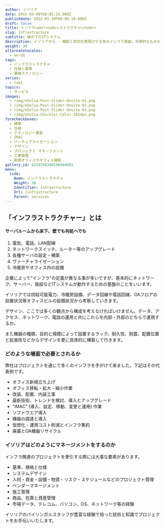 ```yaml
---
author: イソリア
date: 2015-05-09T00:05:19.000Z
publishdate: 2012-01-10T00:05:19.000Z
draft: false
title: インフラ<wbr><nobr>ストラクチャ</nobr>
slug: infrastructure
subtitle: 縁の下のITシステム
description: イソリアから - 機能と目的を実現させる為のインフラ実装。汎用的なものから新技術を備えた機器まで堅実に
weight: 30
alternatelocales:
  - en-US
tags:
  - インフラストラクチャ
  - 仕様と標準
  - 基礎テクノロジー
series:
  - top1
topics:
  - サービス
images:
  - /img/eSolia-Post-Slider-Onsite-01.png
  - /img/eSolia-Post-Slider-Onsite-02.png
  - /img/eSolia-Post-Slider-Onsite-03.png
  - /img/eSolia-Chicklet-Color-1024px.png
formcheckboxes:
  - 標準
  - 仕様
  - テクノロジー更新
  - IMAC
  - バーチュアライゼーション
  - デザイン
  - プロジェクト マネージメント
  - 工事管理
  - 新規オフィスやオフィス移転
gallery_id: 6159788300196964081
menu:
  side:
    Name: インフラストラクチャ
    Weight: 30
    Identifier: infrastructure
    Url: /infrastructure
    Parent: services
---
```


## 「インフラストラクチャー」とは

<div class="esolia-card-panel deep-purple darken-4 z-depth-1">
  <h4 class="center green-text text-accent-3">サーバルームから床下、壁でも何処へでも</h4>
    <ol>
      <li class="white-text">電気、電話、LAN配線</li>
      <li class="white-text">ネットワークスイッチ、ルーター等のアップグレード</li>
      <li class="white-text">各種サーバの設定・構築</li>
      <li class="white-text">ヴァーチャライゼーション</li>
      <li class="white-text">冷暖房やオフィス内の設備</li>
    </ol>
</div>

企業によって“インフラ”の定義が異なる事が多いですが、基本的にネットワーク、サーバー、施設などITシステムが動作するための基盤のことをいいます。

イソリアでは供給可能電力、冷暖房設備、データ回線や電話回線、OAフロアの設置状況等オフィスビルの設備状況から考察していきます。

デザイン、ここでは多くの観点から構成を考えなければいけません。データ、アクセス、ネットワーク、電話の運用と共にこれらを内部・外部のどちらで運用するか。

また機器の種類、目的と規模によって設置するラック、耐久性、耐震、配置位置と拡張性などからデザインを更に具体的に構築して行きます。

### どのような場面で必要とされるか

弊社はプロジェクトを通じて多くのインフラを手がけて来ました。下記はその代表例です。

* オフィス新規立ち上げ
* オフィス移転・拡大・縮小作業
* 改装、配置、内装工事
* 最新技術、トレンドを検討、導入とアップグレード
* "IMAC" (導入、設定、移動、変更と運用) 作業
* ソフトウエア導入
* 機器の調達と導入
* 仮想化 - 運用コスト削減とインフラ集約
* 廃棄とOA機器リサイクル

### イソリアはどのようにマネージメント<wbr><nobr>をするのか</nobr>

インフラ関連のプロジェクトを牽引する際には大事な要素があります。

* 基準、規格と仕様
* システムデザイン
* 人材・資金・設備・物資・リスク・スケジュールなどのプロジェクト管理
* ベンダーマネージメント
* 施工管理
* 商品、在庫と資産管理
* 市場データ、テレコム、パソコン、OS、ネットワーク等の経験

イソリアのバイリンガルスタッフが豊富な経験で培った技術と知識でプロジェクトをお手伝いいたします。
